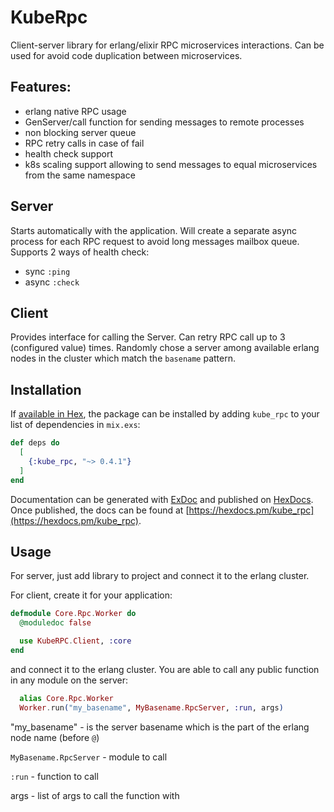 # KubeRpc

Client-server library for erlang/elixir RPC microservices interactions.
Can be used for avoid code duplication between microservices.

## Features:

- erlang native RPC usage
- GenServer/call function for sending messages to remote processes
- non blocking server queue
- RPC retry calls in case of fail
- health check support
- k8s scaling support allowing to send messages to equal microservices from the same namespace

## Server

Starts automatically with the application. Will create a separate async process for each RPC request to avoid long messages mailbox queue.
Supports 2 ways of health check:

- sync `:ping`
- async `:check`

## Client

Provides interface for calling the Server.
Can retry RPC call up to 3 (configured value) times.
Randomly chose a server among available erlang nodes in the cluster which match the `basename` pattern.


## Installation

If [available in Hex](https://hex.pm/docs/publish), the package can be installed
by adding `kube_rpc` to your list of dependencies in `mix.exs`:

```elixir
def deps do
  [
    {:kube_rpc, "~> 0.4.1"}
  ]
end
```

Documentation can be generated with [ExDoc](https://github.com/elixir-lang/ex_doc)
and published on [HexDocs](https://hexdocs.pm). Once published, the docs can
be found at [https://hexdocs.pm/kube_rpc](https://hexdocs.pm/kube_rpc).

## Usage

For server, just add library to project and connect it to the erlang cluster.

For client, create it for your application:

```elixir
defmodule Core.Rpc.Worker do
  @moduledoc false

  use KubeRPC.Client, :core
end
```

and connect it to the erlang cluster.
You are able to call any public function in any module on the server:

```elixir
  alias Core.Rpc.Worker
  Worker.run("my_basename", MyBasename.RpcServer, :run, args)
```

"my_basename" - is the server basename which is the part of the erlang node name (before `@`)

`MyBasename.RpcServer` - module to call

`:run` - function to call

args - list of args to call the function with

